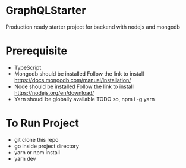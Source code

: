 # GraphQLStarter
Production ready starter project for backend with nodejs and mongodb

# Prerequisite

- TypeScript
- Mongodb should be installed
  Follow the link to install https://docs.mongodb.com/manual/installation/
- Node should be installed
  Follow the link to install https://nodejs.org/en/download/
- Yarn shoudl be globally available
  TODO so, npm i -g yarn

# To Run Project
- git clone this repo
- go inside project directory
- yarn or npm install
- yarn dev
